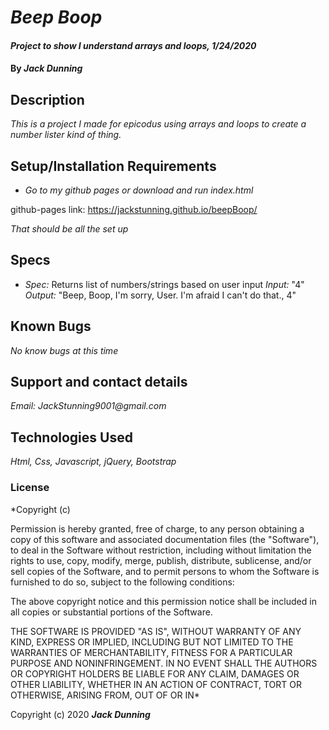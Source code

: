 # _Beep Boop_

#### _Project to show I understand arrays and loops, 1/24/2020_

#### By _**Jack Dunning**_

## Description

_This is a project I made for epicodus using arrays and loops to create a number lister kind of thing._

## Setup/Installation Requirements

* _Go to my github pages or download and run index.html_

github-pages link: https://jackstunning.github.io/beepBoop/


_That should be all the set up_

## Specs

  * _Spec:_ Returns list of numbers/strings based on user input
      _Input:_ "4"
      _Output:_ "Beep, Boop, I'm sorry, User. I'm afraid I can't do that., 4"

## Known Bugs

_No know bugs at this time_

## Support and contact details

_Email: JackStunning9001@gmail.com_

## Technologies Used

_Html, Css, Javascript, jQuery, Bootstrap_

### License

*Copyright (c)

Permission is hereby granted, free of charge, to any person obtaining a copy of this software and associated documentation files (the "Software"), to deal in the Software without restriction, including without limitation the rights to use, copy, modify, merge, publish, distribute, sublicense, and/or sell copies of the Software, and to permit persons to whom the Software is furnished to do so, subject to the following conditions:

The above copyright notice and this permission notice shall be included in all copies or substantial portions of the Software.

THE SOFTWARE IS PROVIDED "AS IS", WITHOUT WARRANTY OF ANY KIND, EXPRESS OR IMPLIED, INCLUDING BUT NOT LIMITED TO THE WARRANTIES OF MERCHANTABILITY, FITNESS FOR A PARTICULAR PURPOSE AND NONINFRINGEMENT. IN NO EVENT SHALL THE AUTHORS OR COPYRIGHT HOLDERS BE LIABLE FOR ANY CLAIM, DAMAGES OR OTHER LIABILITY, WHETHER IN AN ACTION OF CONTRACT, TORT OR OTHERWISE, ARISING FROM, OUT OF OR IN*

Copyright (c) 2020 **_Jack Dunning_**